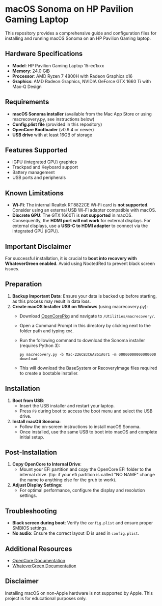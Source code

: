 
# macOS Sonoma on HP Pavilion Gaming Laptop

This repository provides a comprehensive guide and configuration files for installing and running macOS Sonoma on an HP Pavilion Gaming laptop.

## Hardware Specifications

- **Model**: HP Pavilion Gaming Laptop 15-ec1xxx
- **Memory**: 24.0 GiB
- **Processor**: AMD Ryzen 7 4800H with Radeon Graphics x16
- **Graphics**: AMD Radeon Graphics, NVIDIA GeForce GTX 1660 Ti with Max-Q Design

## Requirements

- **macOS Sonoma installer** (available from the Mac App Store or using macrecovery.py, see instructions below)
- **Config.plist file** (provided in this repository)
- **OpenCore Bootloader** (v0.9.4 or newer)
- **USB drive** with at least 16GB of storage

## Features Supported

- iGPU (integrated GPU) graphics
- Trackpad and Keyboard support
- Battery management
- USB ports and peripherals

## Known Limitations

- **Wi-Fi**: The internal Realtek RT8822CE Wi-Fi card is **not supported**. Consider using an external USB Wi-Fi adapter compatible with macOS.
- **Discrete GPU**: The GTX 1660Ti is **not supported** in macOS. Consequently, the **HDMI port will not work** for external displays. For external displays, use a **USB-C to HDMI adapter** to connect via the integrated GPU (iGPU).

## Important Disclaimer

For successful installation, it is crucial to **boot into recovery with WhateverGreen enabled**. Avoid using NootedRed to prevent black screen issues.

## Preparation

1. **Backup Important Data**: Ensure your data is backed up before starting, as this process may result in data loss.
2. **Create macOS Installer USB on Windows** (using macrecovery.py):
   - Download [OpenCorePkg](https://github.com/acidanthera/OpenCorePkg) and navigate to `/Utilities/macrecovery/`.
   - Open a Command Prompt in this directory by clicking next to the folder path and typing `cmd`.
   - Run the following command to download the Sonoma installer (requires Python 3):

     ```
     py macrecovery.py -b Mac-226CB3C6A851A671 -m 00000000000000000 download
     ```

   - This will download the BaseSystem or RecoveryImage files required to create a bootable installer.

## Installation

1. **Boot from USB**:
   - Insert the USB installer and restart your laptop.
   - Press `F9` during boot to access the boot menu and select the USB drive.
2. **Install macOS Sonoma**:
   - Follow the on-screen instructions to install macOS Sonoma.
   - Once installed, use the same USB to boot into macOS and complete initial setup.

## Post-Installation

1. **Copy OpenCore to Internal Drive**:
   - Mount your EFI partition and copy the OpenCore EFI folder to the internal drive. (tip: if your efi partition is called "NO NAME" change the name to anything else for the grub to work).
2. **Adjust Display Settings**:
   - For optimal performance, configure the display and resolution settings.

## Troubleshooting

- **Black screen during boot**: Verify the `config.plist` and ensure proper SMBIOS settings.
- **No audio**: Ensure the correct layout ID is used in `config.plist`.

## Additional Resources

- [OpenCore Documentation](https://dortania.github.io/OpenCore-Install-Guide/)
- [WhateverGreen Documentation](https://github.com/acidanthera/WhateverGreen)

## Disclaimer

Installing macOS on non-Apple hardware is not supported by Apple. This project is for educational purposes only.
